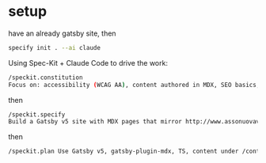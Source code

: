 # setup

have an already gatsby site, then

```sh
specify init . --ai claude
```

Using Spec-Kit + Claude Code to drive the work:

```sh
/speckit.constitution
Focus on: accessibility (WCAG AA), content authored in MDX, SEO basics, performance budgets, consistent components & tokens, clean TypeScript, and unit tests where relevant.
```

then

```sh
/speckit.specify
Build a Gatsby v5 site with MDX pages that mirror http://www.assonuovavita.it sections...
```

then

```sh
/speckit.plan Use Gatsby v5, gatsby-plugin-mdx, TS, content under /content/pages, and a Page template that renders MDX children. Include gatsby-node.ts to create pages from MDX.
```
